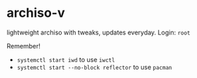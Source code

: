 # archiso-v
lightweight archiso with tweaks, updates everyday. Login: `root`<br />

Remember!
- `systemctl start iwd` to use `iwctl`
- `systemctl start --no-block reflector` to use `pacman`
